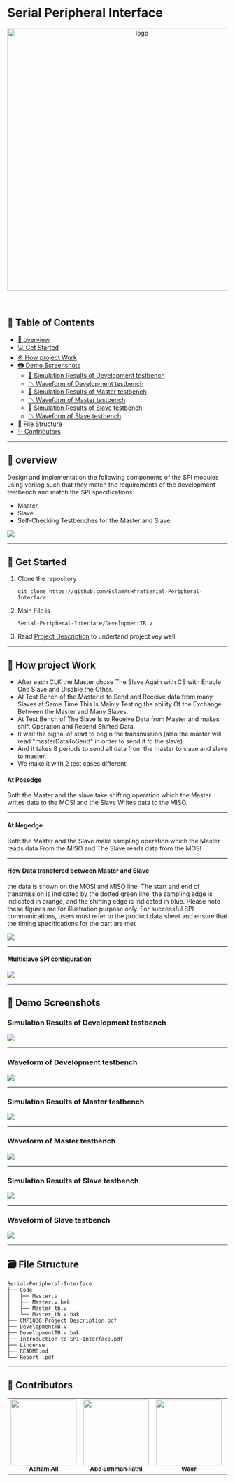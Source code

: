 #  Serial Peripheral Interface

<p align="center">
   <img width=600px src="https://rapidapi.com/blog/wp-content/uploads/2018/06/web-animation-gif.gif" alt="logo">
</p>

<p align="center"> 
    <br> 
</p>

## 📝 Table of Contents

- <a href ="#about"> 📙 overview</a>
- <a href ="#Started"> 💻 Get Started</a>
- <a href ="#Work"> ⚙️   How project Work</a>
- <a href ="#Screenshots"> 📷 Demo Screenshots</a>
  - <a href="#sd"> 📄 Simulation Results of Development testbench</a>
  - <a href="#wd"> 〽️ Waveform of Development testbench</a>
  - <a href="#sm">📄 Simulation Results of Master testbench</a>
  - <a href="#wm">〽️ Waveform of Master testbench</a>
  - <a href="#ss">📄 Simulation Results of Slave testbench</a>
  - <a href="#ws">〽️ Waveform of Slave testbench</a>
- <a href ="#Structure"> 📁  File Structure</a>
- <a href ="#Contributors"> ✨ Contributors</a>
<hr style="background-color: #4b4c60"></hr>
<a id = "about"></a>

## 📙 overview 

Design and implementation the following components of the SPI modules using verilog such that they match the requirements of the development testbench and match the SPI specifications:
<ul> 
<li >Master </li>
<li>
Slave
</li>
<li>
 Self-Checking Testbenches for the Master and Slave.
 </li>
</ul> 
<img src="https://user-images.githubusercontent.com/71986226/154839234-d42ca7ce-f947-4208-801e-d5ce07bca857.png">
<hr style="background-color: #4b4c60">
 <a id = "Started"></a>
 
## 🚀 Get Started

<ol>
<li>Clone the repository

```
git clone https://github.com/EslamAsHhrafSerial-Peripheral-Interface
```
</li>
<li>
Main File is

```
Serial-Peripheral-Interface/DevelopmentTB.v
```
</li>
<li>
Read <a href="https://github.com/EslamAsHhraf/Serial-Peripheral-Interface/blob/master/CMP1030%20Project%20Description.pdf">Project Description</a> to undertand project vey well
</li>
</ol>
<hr style="background-color: #4b4c60">

## 📜  How project Work <a id ="Work"></a>
<ul>
<li>After each CLK the Master chose The Slave Again with CS with Enable One Slave and Disable the Other.</li>
<li>At Test Bench of the Master is to Send and Receive data from many Slaves at Same Time This Is Mainly Testing the ability Of the Exchange Between the Master and Many Slaves.</li>
<li>At Test Bench of The Slave Is to Receive Data from Master and makes shift Operation and Resend Shifted Data.</li>
<li>
It wait the signal of start to begin the transmission (also the master will read "masterDataToSend" in order to send it to the slave).</li>
<li>
And it takes 8 periods to send all data from the master to slave and slave to master.</li>
<li>
We make it with 2 test cases different.
</li>
</ul>

#### At Posedge
Both the Master and the slave take shifting operation which the Master writes data to the MOSI and the Slave Writes data to the MISO.
<hr>

#### At Negedge
Both the Master and the Slave make sampling operation which the Master reads data From the MISO and The Slave reads data from the MOSI
<hr>

#### How Data transfered between Master and Slave
the data is shown on the MOSI and MISO line.
The start and end of transmission is indicated by the dotted green line, the
sampling edge is indicated in orange, and the shifting edge is indicated
in blue. Please note these figures are for illustration purpose only. For
successful SPI communications, users must refer to the product data
sheet and ensure that the timing specifications for the part are met

<img src="https://user-images.githubusercontent.com/71986226/154839368-be3931a5-815d-4c30-8aac-a465262620bd.png">
<hr>

#### Multislave SPI configuration
<img src="https://user-images.githubusercontent.com/71986226/154839419-0b63b22b-f31b-40de-ac87-19974e17b9fb.png">

<hr style="background-color: #4b4c60"></hr>
<a id ="Screenshots"></a>

## 📸 Demo Screenshots 

### Simulation Results of Development testbench <a id="sd"></a>
<img align= center src="https://user-images.githubusercontent.com/71986226/154839792-7427bde2-fa88-4fdf-a2f7-4c7339fad3d0.png">
<hr>

### Waveform of Development testbench <a id="wd"></a>
<img align= center src="https://user-images.githubusercontent.com/71986226/154840159-1bc382d8-a8e9-4335-bc9e-b8c5f2438d7c.JPG">
<hr>

### Simulation Results of Master testbench <a id="sm"></a>
<img align= center src="https://user-images.githubusercontent.com/71986226/154839974-30f1b256-c6e8-4305-9a9b-b84e32162cff.png">
<hr>

### Waveform of Master testbench <a id="wm"></a>
<img align= center src="https://user-images.githubusercontent.com/71986226/154839991-799a8295-8a4e-4e5e-85b1-56a730642d0c.png">
<hr>

### Simulation Results of Slave testbench <a id="ss"></a>
<img align= center src="https://user-images.githubusercontent.com/71986226/154840021-b5fe6bb7-46c9-42db-a759-36f1e84d8e83.png">
<hr>

### Waveform of Slave testbench <a id="ws"></a>
<img align= center src="https://user-images.githubusercontent.com/71986226/154840042-5571e770-576b-47e7-b4f8-b6926422da41.png">

<hr style="background-color: #4b4c60"></hr>
<a id="Structure"> </a>

## 🗃️ File Structure 

```
Serial-Peripheral-Interface
├── Code
│   ├── Master.v
│   ├── Master.v.bak
│   ├── Master_tb.v
│   └── Master_tb.v.bak
├── CMP1030 Project Description.pdf
├── DevelopmentTB.v
├── DevelopmentTB.v.bak
├── Introduction-to-SPI-Interface.pdf
├── Lincense
├── README.md
└── Report .pdf
```


<hr style="background-color: #4b4c60"></hr>
<a id ="Contributors"></a>

## 👑 Contributors 

<table align="center" >
  <tr>
    <td align="center"><a href="https://github.com/AdhamAliAbdelAal" ><img src="https://avatars.githubusercontent.com/u/83884426?v=4" width="150px;" alt=""/><br /><sub><b>Adham Ali</b></sub></a><br />
    </td>
    <td align="center"><a href="https://github.com/Fathi79"><img src="https://avatars.githubusercontent.com/u/96377553?v=4" width="150px;" alt=""/><br /><sub><b>Abd Elrhman Fathi</b></sub></a><br /></td>
      <td align="center"><a href="https://github.com/Waer1" ><img src="https://avatars.githubusercontent.com/u/70758177?v=4" width="150px;" alt=""/><br /><sub><b>Waer</b></sub></a><br />
    </td>
     <td align="center"><a href="https://github.com/EslamAsHhraf"><img src="https://avatars.githubusercontent.com/u/71986226?v=4" width="150px;" alt=""/><br /><sub><b>Eslam Ashraf</b></sub></a><br /></td>
  </tr>
</table>
